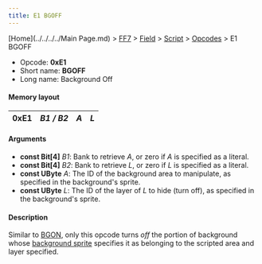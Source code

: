 ```yaml
---
title: E1 BGOFF
---
```


[Home](../../../../Main Page.md) > [FF7](../../../../FF7.md) > [Field](../../../Field.md) > [Script](../../Script.md) > [Opcodes](../Opcodes.md) > E1 BGOFF

-   Opcode: **0xE1**
-   Short name: **BGOFF**
-   Long name: Background Off

#### Memory layout

| 0xE1 | *B1 / B2* | *A* | *L* |
|------|-----------|-----|-----|

#### Arguments

-   **const Bit\[4\]** *B1*: Bank to retrieve *A*, or zero if *A* is specified as a literal.
-   **const Bit\[4\]** *B2*: Bank to retrieve *L*, or zero if *L* is specified as a literal.
-   **const UByte** *A*: The ID of the background area to manipulate, as specified in the background's sprite.
-   **const UByte** *L*: The ID of the layer of *L* to hide (turn off), as specified in the background's sprite.

#### Description

Similar to [BGON](FF7/Field/Script/Opcodes/E0_BGON "wikilink"), only this opcode turns *off* the portion of background whose [background sprite](../../Sprite.md) specifies it as belonging to the scripted area and layer specified.
